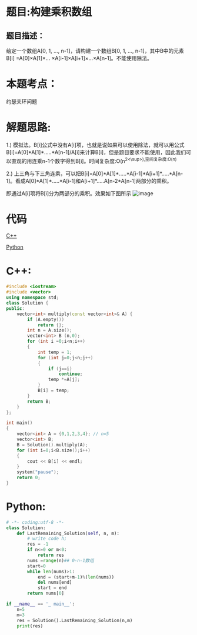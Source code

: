 # 题目:构建乘积数组
## 题目描述：
给定一个数组A[0, 1, …, n-1]，请构建一个数组B[0, 1, …, n-1]，其中B中的元素B[i] =A[0]×A[1]×… ×A[i-1]×A[i+1]×…×A[n-1]。不能使用除法。
# 本题考点：
  
  约瑟夫环问题
  
# 解题思路:
  
  1.) 模拟法。B[i]公式中没有A[i]项，也就是说如果可以使用除法，就可以用公式B[i]=A[0]\*A[1]\*.....\*A[n-1]/A[i]来计算B[i]，但是题目要求不能使用，因此我们可以直观的用连乘n-1个数字得到B[i]。时间复杂度:O(n<sup>2<\sup>),空间复杂度:O(n)
  
  2.) 上三角与下三角连乘，可以把B[i]=A[0]\*A[1]\*.....\*A[i-1]\*A[i+1]\*.....\*A[n-1]。看成A[0]\*A[1]\*.....\*A[i-1]和A[i+1]\*.....A[n-2\*A[n-1]两部分的乘积。
  
  即通过A[i]项将B[i]分为两部分的乘积。效果如下图所示
  ![image]()

# 代码

[C++](./ConstuctArray.cpp)

[Python](./ConstuctArray.py)

# C++:
```c++
#include <iostream>
#include <vector>
using namespace std;
class Solution {
public:
    vector<int> multiply(const vector<int>& A) {
        if (A.empty())
            return {};
        int n = A.size();
        vector<int> B (n,0);
        for (int i =0;i<n;i++)
        {
            int temp = 1;
            for (int j=0;j<n;j++)
            {
                if (j==i)
                    continue;
                temp *=A[j];
            }
            B[i] = temp;
        }
        return B;
    }
};

int main()
{
    vector<int> A = {0,1,2,3,4}; // n=5
    vector<int> B;
    B = Solution().multiply(A);
    for (int i=0;i<B.size();i++)
    {
        cout << B[i] << endl;
    }
    system("pause");
    return 0;
}
```

# Python:
```python
# -*- coding:utf-8 -*-
class Solution:
    def LastRemaining_Solution(self, n, m):
        # write code h;
        res = -1
        if n<=0 or m<0:
            return res
        nums =range(n)## 0-n-1数组
        start=0
        while len(nums)>1:
            end = (start+m-1)%(len(nums))
            del nums[end]
            start = end
        return nums[0]

if __name__ == '_ main__':
    n=5
    m=3
    res = Solution().LastRemaining_Solution(n,m)    
    print(res)
```
